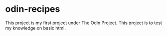 # odin-recipes
This project is my first project under The Odin Project. This project is to test my knowledge on basic html. 